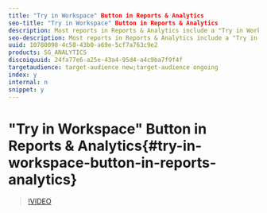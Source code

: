 ```yaml
---
title: "Try in Workspace" Button in Reports & Analytics
seo-title: "Try in Workspace" Button in Reports & Analytics
description: Most reports in Reports & Analytics include a "Try in Workspace" button to allow you to reproduce the current view in Analysis Workspace for further customization.
seo-description: Most reports in Reports & Analytics include a "Try in Workspace" button to allow you to reproduce the current view in Analysis Workspace for further customization.
uuid: 10780098-4c58-43b0-a69e-5cf7a763c9e2
products: SG_ANALYTICS
discoiquuid: 24fa77e6-a25e-43a4-95d4-a4c9ba7f9f4f
targetaudience: target-audience new;target-audience ongoing
index: y
internal: n
snippet: y
---
```


# "Try in Workspace" Button in Reports & Analytics{#try-in-workspace-button-in-reports-analytics}

>[!VIDEO](https://video.tv.adobe.com/v/23959/?quality=12)

